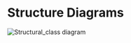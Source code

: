 # Structure Diagrams  
![Structural_class diagram](https://user-images.githubusercontent.com/94229180/143385461-5217572c-c5fa-4945-af33-3911ca83e4b2.jpg)


